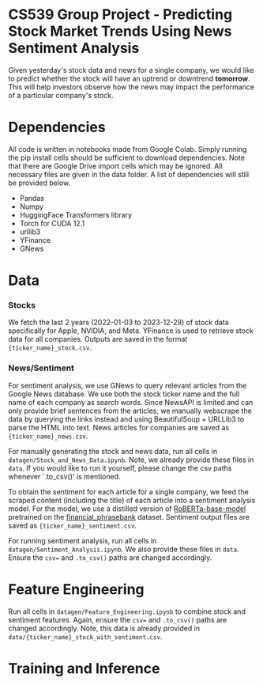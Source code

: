 # CS539 Group Project - Predicting Stock Market Trends Using News Sentiment Analysis
Given yesterday's stock data and news for a single company, we would like to predict whether the stock will have an uptrend or downtrend **tomorrow**. This will help investors observe how the news may impact the performance of a particular company's stock.

# Dependencies
All code is written in notebooks made from Google Colab. Simply running the pip install cells should be sufficient to download dependencies. Note that there are Google Drive import cells which may be ignored. All necessary files are given in the data folder. A list of dependencies will still be provided below. 
- Pandas
- Numpy
- HuggingFace Transformers library
- Torch for CUDA 12.1
- urllib3
- YFinance
- GNews


# Data
### Stocks
We fetch the last 2 years (2022-01-03 to 2023-12-29) of stock data specifically for Apple, NVIDIA, and Meta. YFinance is used to retrieve stock data for all companies. Outputs are saved in the format `{ticker_name}_stock.csv`.

### News/Sentiment
For sentiment analysis, we use GNews to query relevant articles from the Google News database. We use both the stock ticker name and the full name of each company as search words. Since NewsAPI is limited and can only provide brief sentences from the articles, we manually webscrape the data by querying the links instead and using BeautifulSoup + URLLib3 to parse the HTML into text. News articles for companies are saved as `{ticker_name}_news.csv`. 

For manually generating the stock and news data, run all cells in `datagen/Stock_and_News_Data.ipynb`. Note, we already provide these files in `data`. If you would like to run it yourself, please change the csv paths whenever `.to_csv()' is mentioned. 

To obtain the sentiment for each article for a single company, we feed the scraped content (including the title) of each article into a sentiment analysis model. For the model, we use a distilled version of [RoBERTa-base-model](https://huggingface.co/mrm8488/distilroberta-finetuned-financial-news-sentiment-analysis) pretrained on the [financial_phrasebank](https://huggingface.co/datasets/financial_phrasebank) dataset. Sentiment output files are saved as `{ticker_name}_sentiment.csv`. 

For running sentiment analysis, run all cells in `datagen/Sentiment_Analysis.ipynb`. We also provide these files in `data`. Ensure the `csv=` and `.to_csv()` paths are changed accordingly. 


# Feature Engineering
Run all cells in `datagen/Feature_Engineering.ipynb` to combine stock and sentiment features. Again, ensure the `csv=` and `.to_csv()` paths are changed accordingly. Note, this data is already provided in `data/{ticker_name}_stock_with_sentiment.csv`.


# Training and Inference

